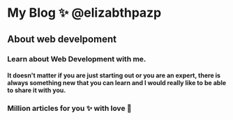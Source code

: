 # My Blog ✨ @elizabthpazp

## About web develpoment

### Learn about Web Development with me.

#### It doesn't matter if you are just starting out or you are an expert, there is always something new that you can learn and I would really like to be able to share it with you.

### Million articles for you ✨ with love 💜

